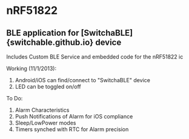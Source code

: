 nRF51822
========

BLE application for [SwitchaBLE]{switchable.github.io} device
-------------------------------------


Includes Custom BLE Service and embedded code for the nRF51822 ic

Working (11/1/2013):
1. Android/iOS can find/connect to "SwitchaBLE" device
2. LED can be toggled on/off

To Do:
1. Alarm Characteristics
2. Push Notifications of Alarm for iOS compliance
3. Sleep/LowPower modes
4. Timers synched with RTC for Alarm precision